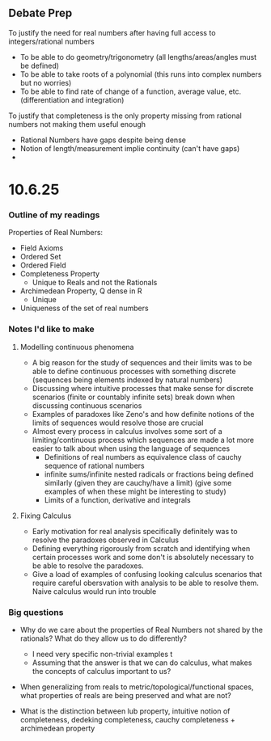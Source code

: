 ## Debate Prep

To justify the need for real numbers after having full access to integers/rational numbers
- To be able to do geometry/trigonometry (all lengths/areas/angles must be defined)
- To be able to take roots of a polynomial (this runs into complex numbers but no worries)
- To be able to find rate of change of a function, average value, etc. (differentiation and integration)

To justify that completeness is the only property missing from rational numbers not making them useful enough
- Rational Numbers have gaps despite being dense
- Notion of length/measurement implie continuity (can't have gaps)
- 


# 10.6.25

### Outline of my readings

Properties of Real Numbers:

- Field Axioms
- Ordered Set
- Ordered Field
- Completeness Property
  - Unique to Reals and not the Rationals
- Archimedean Property, Q dense in R
  - Unique
- Uniqueness of the set of real numbers

### Notes I'd like to make

1. Modelling continuous phenomena
    - A big reason for the study of sequences and their limits was to be able to define continuous processes with something discrete (sequences being elements indexed by natural numbers)
    - Discussing where intuitive processes that make sense for discrete scenarios (finite or countably infinite sets) break down when discussing continuous scenarios
    - Examples of paradoxes like Zeno's and how definite notions of the limits of sequences would resolve those are crucial
    - Almost every process in calculus involves some sort of a limiting/continuous process which sequences are made a lot more easier to talk about when using the language of sequences
        - Definitions of real numbers as equivalence class of cauchy sequence of rational numbers
        - infinite sums/infinite nested radicals or fractions being defined similarly (given they are cauchy/have a limit) (give some examples of when these might be interesting to study)
        - Limits of a function, derivative and integrals

2. Fixing Calculus
    - Early motivation for real analysis specifically definitely was to resolve the paradoxes observed in Calculus
    - Defining everything rigorously from scratch and identifying when certain processes work and some don't is absolutely necessary to be able to resolve the paradoxes.
    - Give a load of examples of confusing looking calculus scenarios that require careful obersvation with analysis to be able to resolve them. Naive calculus would run into trouble

### Big questions

- Why do we care about the properties of Real Numbers not shared by the rationals? What do they allow us to do differently?
  - I need very specific non-trivial examples t
  - Assuming that the answer is that we can do calculus, what makes the concepts of calculus important to us?
- When generalizing from reals to metric/topological/functional spaces, what properties of reals are being preserved and what are not?

- What is the distinction between lub property, intuitive notion of completeness, dedeking completeness, cauchy completeness + archimedean property
